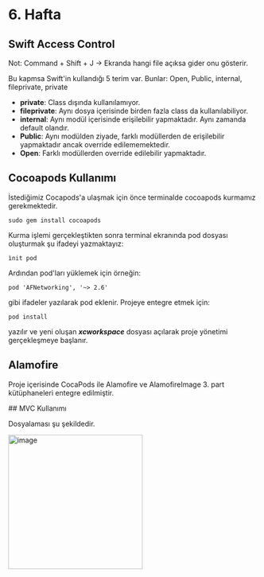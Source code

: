 # 6. Hafta

## Swift Access Control

Not: Command + Shift + J -> Ekranda hangi file açıksa gider onu gösterir.

Bu kapmsa Swift'in kullandığı 5 terim var. Bunlar: Open, Public, internal, fileprivate, private

* **private**: Class dışında kullanılamıyor.
* **fileprivate**: Aynı dosya içerisinde birden fazla class da kullanılabiliyor.
* **internal**: Aynı modül içerisinde erişilebilir yapmaktadır. Aynı zamanda default olandır.
* **Public**: Aynı modülden ziyade, farklı modüllerden de erişilebilir yapmaktadır ancak override edilememektedir.
* **Open**: Farklı modüllerden override edilebilir yapmaktadır.

## Cocoapods Kullanımı

İstediğimiz Cocapods'a ulaşmak için önce terminalde cocoapods kurmamız gerekmektedir.

```sudo gem install cocoapods```

Kurma işlemi gerçekleştikten sonra terminal ekranında pod dosyası oluşturmak şu ifadeyi yazmaktayız:

```ìnit pod```

Ardından pod'ları yüklemek için örneğin:

```pod 'AFNetworking', '~> 2.6'```

gibi ifadeler yazılarak pod eklenir. Projeye entegre etmek için:

```pod install```

yazılır ve yeni oluşan ***xcworkspace*** dosyası açılarak proje yönetimi gerçekleşmeye başlanır.

## Alamofire

Proje içerisinde CocaPods ile Alamofire ve AlamofireImage 3. part kütüphaneleri entegre edilmiştir.

## MVC Kullanımı

Dosyalaması şu şekildedir.

<img width="270" alt="image" src="https://user-images.githubusercontent.com/56068905/206101392-89ba4b12-31e7-4009-93e7-2a03fcb06e0a.png">

